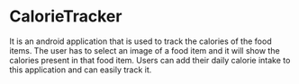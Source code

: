 # CalorieTracker
It is an android application that is used to track the calories of the food items. The user has to select an image of a food item and it will show the
calories present in that food item. Users can add their daily calorie intake to this application and can easily track it.
